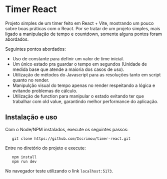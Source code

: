 # Timer React

Projeto simples de um timer feito em React + Vite, mostrando um pouco sobre boas práticas com o React. Por se tratar de um projeto simples, mais ligado a manipulação de tempo e countdown, somente alguns pontos foram abordados.

Seguintes pontos abordados:

- Uso de constante para definir um valor de time inicial.
- Um único estado pra guardar o tempo em segundos (Unidade de medida base que atende a maioria dos casos de uso).
- Utilização de métodos do Javascript para as resoluções tanto em script quanto no render.
- Manipulção visual do tempo apenas no render respeitando a lógica e evitando problemas de cálculo.
- Utilização de function para manipular o estado evitando ter que trabalhar com old value, garantindo melhor performance do aplicação.

## Instalação e uso

Com o Node/NPM instalados, execute os seguintes passos:


```
   git clone https://github.com/Iscrimou/timer-react.git
```

Entre no diretório do projeto e execute:

```
   npm install
   npm run dev
```

No navegador teste utilizando o link `localhost:5173`.
